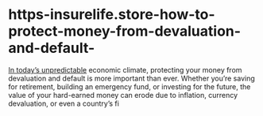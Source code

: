 # https-insurelife.store-how-to-protect-money-from-devaluation-and-default-
[In today’s unpredictable](https://insurelife.store/how-to-protect-money-from-devaluation-and-default/) economic climate, protecting your money from devaluation and default is more important than ever. Whether you’re saving for retirement, building an emergency fund, or investing for the future, the value of your hard-earned money can erode due to inflation, currency devaluation, or even a country’s fi
